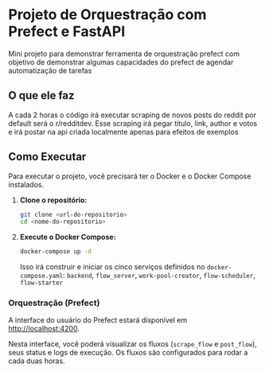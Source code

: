 # Projeto de Orquestração com Prefect e FastAPI

Mini projeto para demonstrar ferramenta de orquestração prefect com objetivo de demonstrar
algumas capacidades do prefect de agendar automatização de tarefas

## O que ele faz

A cada 2 horas o código irá executar scraping de novos posts do reddit por default será
o r/redditdev. Esse scraping irá pegar titulo, link, author e votos e irá postar na api
criada localmente apenas para efeitos de exemplos

## Como Executar

Para executar o projeto, você precisará ter o Docker e o Docker Compose instalados.

1.  **Clone o repositório:**

    ```bash
    git clone <url-do-repositorio>
    cd <nome-do-repositorio>
    ```

2.  **Execute o Docker Compose:**

    ```bash
    docker-compose up -d
    ```

    Isso irá construir e iniciar os cinco serviços definidos no `docker-compose.yaml`: `backend`, `flow_server`,
    `work-pool-creator`, `flow-scheduler`, `flow-starter`

### Orquestração (Prefect)

A interface do usuário do Prefect estará disponível em [http://localhost:4200](http://localhost:4200).

Nesta interface, você poderá visualizar os fluxos (`scrape_flow` e `post_flow`), seus status e logs de execução. Os fluxos são configurados para rodar a cada duas horas.
